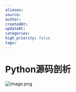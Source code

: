 ```yaml
---
aliases: 
source: 
author: 
createdAt: 
updateAt: 
categories: 
high_priority: false
tags:
---
```

# Python源码剖析

![image.png](https://cdn.jsdelivr.net/gh/duanbiao2000/BlogGallery@main/picture/20240811154701.png)

